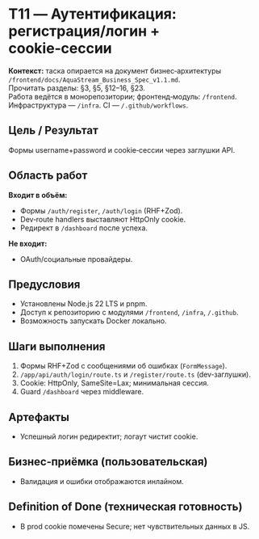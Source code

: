 # T11 — Аутентификация: регистрация/логин + cookie‑сессии

**Контекст:** таска опирается на документ бизнес‑архитектуры `/frontend/docs/AquaStream_Business_Spec_v1.1.md`.  
Прочитать разделы: §3, §5, §12–16, §23.  
Работа ведётся в монорепозитории; фронтенд‑модуль: `/frontend`. Инфраструктура — `/infra`. CI — `/.github/workflows`.

## Цель / Результат
Формы username+password и cookie‑сессии через заглушки API.

## Область работ
**Входит в объём:**
- Формы `/auth/register`, `/auth/login` (RHF+Zod).
- Dev‑route handlers выставляют HttpOnly cookie.
- Редирект в `/dashboard` после успеха.

**Не входит:**
- OAuth/социальные провайдеры.

## Предусловия
- Установлены Node.js 22 LTS и pnpm.
- Доступ к репозиторию с модулями `/frontend`, `/infra`, `/.github`.
- Возможность запускать Docker локально.

## Шаги выполнения
1. Формы RHF+Zod с сообщениями об ошибках (`FormMessage`).
2. `/app/api/auth/login/route.ts` и `/register/route.ts` (dev‑заглушки).
3. Cookie: HttpOnly, SameSite=Lax; минимальная сессия.
4. Guard `/dashboard` через middleware.

## Артефакты
- Успешный логин редиректит; логаут чистит cookie.

## Бизнес‑приёмка (пользовательская)
- Валидация и ошибки отображаются инлайном.

## Definition of Done (техническая готовность)
- В prod cookie помечены Secure; нет чувствительных данных в JS.